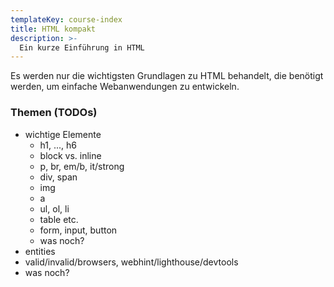 ```yaml
---
templateKey: course-index
title: HTML kompakt
description: >-
  Ein kurze Einführung in HTML
---
```


Es werden nur die wichtigsten Grundlagen zu HTML behandelt, die benötigt werden,
um einfache Webanwendungen zu entwickeln.

### Themen (TODOs)

- wichtige Elemente
  - h1, ..., h6
  - block vs. inline
  - p, br, em/b, it/strong
  - div, span
  - img
  - a
  - ul, ol, li
  - table etc.
  - form, input, button
  - was noch?
- entities
- valid/invalid/browsers, webhint/lighthouse/devtools
- was noch?

